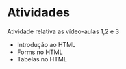 # Atividades

Atividade relativa as vídeo-aulas 1,2 e 3

- Introdução ao HTML
- Forms no HTML
- Tabelas no HTML